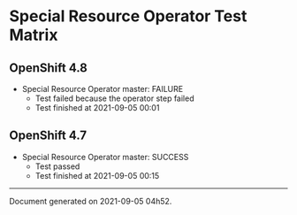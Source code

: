 
Special Resource Operator Test Matrix
=====================================

OpenShift 4.8
-------------


* Special Resource Operator master: FAILURE
  - Test failed because the operator step failed
  - Test finished at 2021-09-05 00:01

OpenShift 4.7
-------------


* Special Resource Operator master: SUCCESS
  - Test passed
  - Test finished at 2021-09-05 00:15


---
Document generated on 2021-09-05 04h52.
